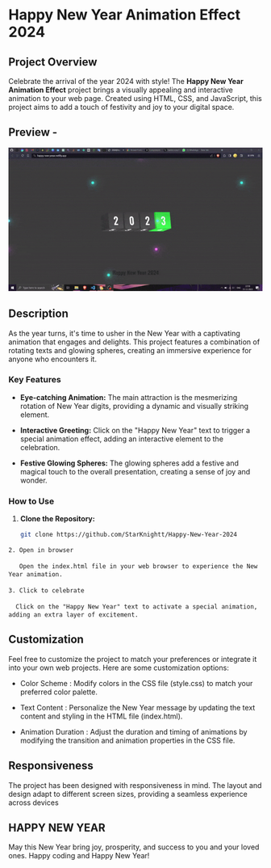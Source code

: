 # Happy New Year Animation Effect 2024

## Project Overview

Celebrate the arrival of the year 2024 with style! The **Happy New Year Animation Effect** project brings a visually appealing and interactive animation to your web page. Created using HTML, CSS, and JavaScript, this project aims to add a touch of festivity and joy to your digital space.

## Preview -

![Preview Video](video.gif)

## Description

As the year turns, it's time to usher in the New Year with a captivating animation that engages and delights. This project features a combination of rotating texts and glowing spheres, creating an immersive experience for anyone who encounters it.

### Key Features

- **Eye-catching Animation:** The main attraction is the mesmerizing rotation of New Year digits, providing a dynamic and visually striking element.
  
- **Interactive Greeting:** Click on the "Happy New Year" text to trigger a special animation effect, adding an interactive element to the celebration.

- **Festive Glowing Spheres:** The glowing spheres add a festive and magical touch to the overall presentation, creating a sense of joy and wonder.

### How to Use

1. **Clone the Repository:**
   ```bash
   git clone https://github.com/StarKnightt/Happy-New-Year-2024
```
2. Open in browser

   Open the index.html file in your web browser to experience the New Year animation.

3. Click to celebrate

  Click on the "Happy New Year" text to activate a special animation, adding an extra layer of excitement.

``````


##  Customization
Feel free to customize the project to match your preferences or integrate it into your own web projects. Here are some customization options:

- Color Scheme : Modify colors in the CSS file (style.css) to match your preferred color palette.

- Text Content : Personalize the New Year message by updating the text content and styling in the HTML file (index.html).

- Animation Duration : Adjust the duration and timing of animations by modifying the transition and animation properties in the CSS file.

## Responsiveness

The project has been designed with responsiveness in mind. The layout and design adapt to different screen sizes, providing a seamless experience across devices



## HAPPY NEW YEAR

May this New Year bring joy, prosperity, and success to you and your loved ones. Happy coding and Happy New Year!